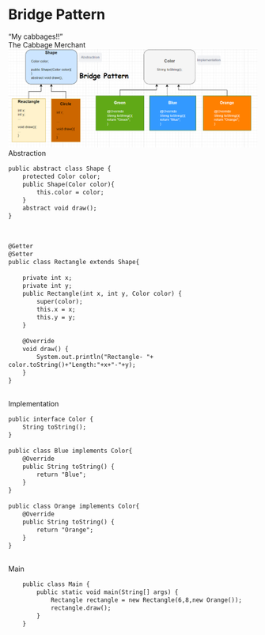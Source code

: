 # Bridge Pattern
“My cabbages!!” \
The Cabbage Merchant
<br>
![img_1.png](img_1.png)
<br>
Abstraction
<br>

    public abstract class Shape {
        protected Color color;
        public Shape(Color color){
            this.color = color;
        }
        abstract void draw();
    }
<br>

    @Getter
    @Setter
    public class Rectangle extends Shape{

        private int x;
        private int y;
        public Rectangle(int x, int y, Color color) {
            super(color);
            this.x = x;
            this.y = y;
        }

        @Override
        void draw() {
            System.out.println("Rectangle- "+ color.toString()+"Length:"+x+"-"+y);
        }
    }

<br>
Implementation
<br>


    public interface Color {
        String toString();
    }

    public class Blue implements Color{
        @Override
        public String toString() {
            return "Blue";
        }
    }

    public class Orange implements Color{
        @Override
        public String toString() {
            return "Orange";
        }
    }
<br>
Main
<br>
        
        public class Main {
            public static void main(String[] args) {
                Rectangle rectangle = new Rectangle(6,8,new Orange());
                rectangle.draw();
            }
        }
